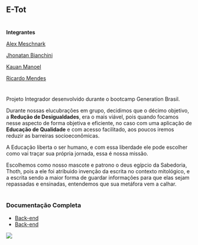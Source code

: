 ## E-Tot ##
# 


**Integrantes** 

[Alex Meschnark](https://github.com/AlexMeschnark)

[Jhonatan Bianchini](https://github.com/jhonatanbianchini)

[Kauan Manoel](https://github.com/KauanManoel)

[Ricardo Mendes](https://github.com/ricardotmendes)

#

Projeto Integrador desenvolvido durante o bootcamp Generation Brasil.

Durante nossas elucubrações em grupo, decidimos que o décimo objetivo, a **Redução de Desigualdades**, era o mais viável, pois quando focamos nesse aspecto de forma objetiva e eficiente, no caso com uma aplicação de **Educação de Qualidade** e com acesso facilitado, aos poucos iremos reduzir as barreiras socioeconômicas.

A Educação liberta o ser humano, e com essa liberdade ele pode escolher como vai traçar sua própria jornada, essa é nossa missão.

Escolhemos como nosso mascote e patrono o deus egípcio da Sabedoria, Thoth, pois a ele foi atribuido invenção da escrita no contexto mitológico, e a escrita sendo a maior forma de guardar informações para que elas sejam repassadas e ensinadas, entendemos que sua metáfora vem a calhar. 

#

### Documentação Completa ###
- [Back-end](_link_documentação_backend)
- [Back-end](link_documentação_link_frontend)

![][tot]

[tot]: https://github.com/ricardotmendes/E-Tot/blob/main/imagens/thoth.png
